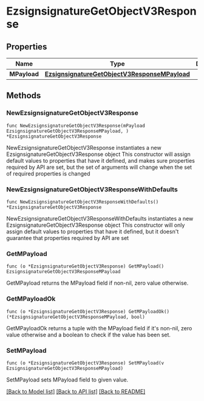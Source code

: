 # EzsignsignatureGetObjectV3Response

## Properties

Name | Type | Description | Notes
------------ | ------------- | ------------- | -------------
**MPayload** | [**EzsignsignatureGetObjectV3ResponseMPayload**](EzsignsignatureGetObjectV3ResponseMPayload.md) |  | 

## Methods

### NewEzsignsignatureGetObjectV3Response

`func NewEzsignsignatureGetObjectV3Response(mPayload EzsignsignatureGetObjectV3ResponseMPayload, ) *EzsignsignatureGetObjectV3Response`

NewEzsignsignatureGetObjectV3Response instantiates a new EzsignsignatureGetObjectV3Response object
This constructor will assign default values to properties that have it defined,
and makes sure properties required by API are set, but the set of arguments
will change when the set of required properties is changed

### NewEzsignsignatureGetObjectV3ResponseWithDefaults

`func NewEzsignsignatureGetObjectV3ResponseWithDefaults() *EzsignsignatureGetObjectV3Response`

NewEzsignsignatureGetObjectV3ResponseWithDefaults instantiates a new EzsignsignatureGetObjectV3Response object
This constructor will only assign default values to properties that have it defined,
but it doesn't guarantee that properties required by API are set

### GetMPayload

`func (o *EzsignsignatureGetObjectV3Response) GetMPayload() EzsignsignatureGetObjectV3ResponseMPayload`

GetMPayload returns the MPayload field if non-nil, zero value otherwise.

### GetMPayloadOk

`func (o *EzsignsignatureGetObjectV3Response) GetMPayloadOk() (*EzsignsignatureGetObjectV3ResponseMPayload, bool)`

GetMPayloadOk returns a tuple with the MPayload field if it's non-nil, zero value otherwise
and a boolean to check if the value has been set.

### SetMPayload

`func (o *EzsignsignatureGetObjectV3Response) SetMPayload(v EzsignsignatureGetObjectV3ResponseMPayload)`

SetMPayload sets MPayload field to given value.



[[Back to Model list]](../README.md#documentation-for-models) [[Back to API list]](../README.md#documentation-for-api-endpoints) [[Back to README]](../README.md)


